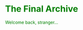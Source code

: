 <!DOCTYPE html>
<html lang="en">
<body style="background-color:"black">

<h1 style="color:green;">The Final Archive</h1>
<p style="color:green;">Welcome back, stranger...</p>

</body>
</html>
